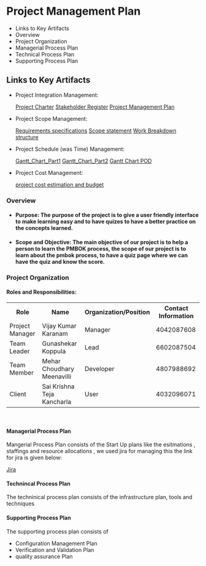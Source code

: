 # Project Management Plan

*  Links to Key Artifacts
*  Overview
*  Project Organization
*  Managerial Process Plan
*  Technical Process Plan
*  Supporting Process Plan

## Links to Key Artifacts

* Project Integration Management:

  [Project Charter](https://github.com/KaranamVijayKumar/projectmanagement/blob/master/project-integration-management/project-charter.md)
  [Stakeholder Register](https://github.com/KaranamVijayKumar/projectmanagement/blob/master/docs/Stakeholder_register.md)
  [Project Management Plan](https://github.com/KaranamVijayKumar/projectmanagement/blob/master/project-integration-management/pmp.md)

* Project Scope Management:

  [Requirements specifications](https://github.com/KaranamVijayKumar/projectmanagement/blob/master/project-scope-management/requirement-specifications.md)
  [Scope statement](https://github.com/KaranamVijayKumar/projectmanagement/blob/master/project-scope-management/scope-statement.md)
  [Work Breakdown structure](https://github.com/KaranamVijayKumar/projectmanagement/blob/master/project-scope-management/WBS%20Tree%20Structure)
  
* Project Schedule (was Time) Management:

  [Gantt_Chart_Part1](https://github.com/KaranamVijayKumar/projectmanagement/blob/master/project-schedule-management/Gantt_Chart_01.PNG)
  [Gantt_Chart_Part2](https://github.com/KaranamVijayKumar/projectmanagement/blob/master/project-schedule-management/Gantt_Chart_02.PNG)
  [Gantt Chart POD](https://github.com/KaranamVijayKumar/projectmanagement/blob/master/project-schedule-management/Learning%20Made%20Easy.pod)

* Project Cost Management:

  [project cost estimation and budget](https://docs.google.com/spreadsheets/d/1QCorTFFWIbQ6laoLgMSgOSUC70jZ-G5k3fI5TECkFsg/edit#gid=0)


### Overview

* #### Purpose: The purpose of the project is to give a user friendly interface to make learning easy and to have quizes to have a better practice on the concepts learned.

* #### Scope and Objective: The main objective of our project is to help a person to learn the PMBOK process, the scope of our project is to learn about the pmbok process, to have a quiz page where we can have the quiz and know the score.
 
 ### Project Organization
 
 #### Roles and Responsibilities:

<table>
  <tr>
    <th>Role</th>
    <th>Name</th>
    <th>Organization/Position</th>
    <th>Contact Information</th>
  </tr>
  <tr>
    <td>Project Manager</td>
    <td>Vijay Kumar Karanam</td>
    <td>Manager</td>
    <td>4042087608</td>
  </tr>
  <tr>
    <td>Team Leader</td>
    <td>Gunashekar Koppula</td>
    <td>Lead</td>
    <td>6602087504</td>
  </tr>
  <tr>
    <td>Team Member</td>
    <td>Mehar Choudhary Meenavilli</td>
    <td>Developer</td>
    <td>4807988692</td>
  </tr>
  <tr>
    <td>Client</td>
    <td>Sai Krishna Teja Kancharla</td>
    <td>User</td>
    <td>4032096071</td>
  </tr>
</table>
<br>

#### Managerial Process Plan

Mangerial Process Plan consists of the Start Up plans like the esitmations , staffings and resource allocations , we used jira for managing this the link for jira is given below:

[Jira](http://198.209.246.206:8080/secure/RapidBoard.jspa?rapidView=23&projectKey=LME&view=planning.nodetail "Jira Link")

#### Technincal Process Plan

The techninical process plan consists of the infrastructure plan, tools and techniques

#### Supporting Process Plan

The supporting process plan consists of

* Configuration Management Plan
* Verification and Validation Plan
* quality assurance Plan

 
 
